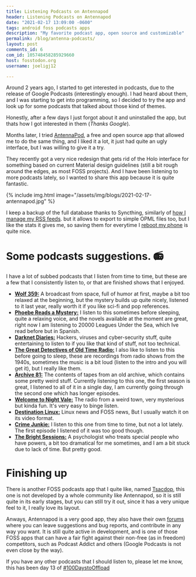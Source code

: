 ```yaml
---
title: Listening Podcasts on Antennapod
header: Listening Podcasts on Antennapod
date: "2021-02-17 13:09:00 -0600"
tags: android foss podcasts apps
description: "My favorite podcast app, open source and customizable"
permalink: /blog/antenna-podcasts/
layout: post
comments_id: 6
com_id: 105748458285929660
host: fosstodon.org
username: joeligj12

---
```


Around 2 years ago, I started to get interested in podcasts, due to the release of  Google Podcasts (interestingly enough). I had heard about them, and I was starting to get into programming, so I decided to try the app and look up for some podcasts that talked about those kind of themes.

Honestly, after a few days I just forgot about it and uninstalled the app, but thats how I got interested in them (*Thanks Google*).

Months later, I tried [AntennaPod](https://antennapod.org/), a free and open source app that allowed me to do the same thing, and I liked it a lot, it just had quite an ugly interface, but I was willing to give it a try.

They recently got a very nice redesign that gets rid of the Holo interface for something based on current Material design guidelines (still a bit rough around the edges, as most FOSS projects). And I have been listening to more podcasts lately, so I wanted to share this app because it is quite fantastic. 

{% include img.html image="/assets/img/blogs/2021-02-17-antennapod.jpg" %}

I keep a backup of the full database thanks to Syncthing, similarly of [how I manage my RSS feeds](/rss-usage/). but it allows to export to simple OPML files too, but I like the stats it gives me, so saving them for everytime I [reboot my phone](/changing-android-rom) is quite nice.

# Some podcasts suggestions. 📻

I have a lot of subbed podcasts that I listen from time to time, but these are a few that I consistently listen to, or that are finished shows that I enjoyed.

* [**Wolf 359:**](https://wolf359radio.libsyn.com/rss) A broadcast from space, full of humor at first, maybe a bit too relaxed at the beginning, but the mystery builds up quite nicely, listened to it last year, really worth it if you like sci-fi and pop references.
* [**Phoebe Reads a Mystery:**](http://feeds.feedburner.com/PhoebeReadsAMystery) I listen to this sometimes before sleeping, quite a relaxing voice, and the novels available at the moment are great, right now I am listening to 20000 Leagues Under the Sea, which Ive read before but in Spanish.
* [**Darknet Diaries:**](https://feeds.megaphone.fm/darknetdiaries) Hackers, viruses and cyber-security stuff, quite entertaining to listen to if you like that kind of stuff, not too technical.
* [**The Great Detectives of Old Time Radio:**](http://feeds.feedburner.com/GreatDetectivesOfOldTimeRadio) I also like to listen to this before going to sleep, these are recordings from radio shows from the 1940s, sometimes the music is a bit loud (listen to the intro and you will get it), but I really like them. 
* [**Archive 81:**](https://archive81.libsyn.com/rss) The contents of tapes from an old archive, which contains some pretty weird stuff. Currently listening to this one, the first season is great, I listened to all of it in a single day, I am currently going through the second one which has longer episodes.
* [**Welcome to Night Vale:**](http://feeds.nightvalepresents.com/welcometonightvalepodcast) The radio from a weird town, very mysterious but kinda fun. It's very easy to binge listen.
* [**Destination Linux:**](https://destinationlinux.org/feed/mp3/) Linux news and FOSS news, But I usually watch it on its video format.
* [**Crime Junkie:**](https://feeds.megaphone.fm/ADL9840290619) I listen to this one from time to time, but not a lot lately. The first episode I listened of it was too good though.
* [**The Bright Sessions:**](https://feeds.megaphone.fm/thebrightsessions) A psychologist who treats special people who have powers, a bit too dramatical for me sometimes, and I am a bit stuck due to lack of time. But pretty good.

# Finishing up 

There is another FOSS podcasts app that I quite like, named [Tsacdop](https://github.com/stonega/tsacdop), this one is not developed by a whole community like Antennapod, so it is still quite in its early stages, but you can still try it out, since it has a very unique feel to it, I really love its layout.

Anways, Antennapod is a very good app, they also have their own [forums](https://forum.antennapod.org/) where you can leave suggestions and bug reports, and contribute in any way you want. It is still quite active in development, and is one of those FOSS apps that can have a fair fight against their non-free (as in freedom) competitors, such as Podcast Addict and others (Google Podcasts is not even close by the way).

If you have any other podcasts that I should listen to, please let me know, this has been day 13 of [#100DaystoOffload](https://100daystooffload.com) 


